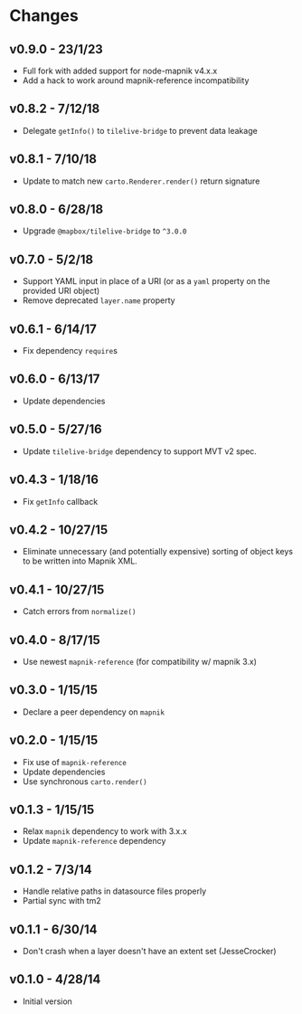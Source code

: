 # Changes

## v0.9.0 - 23/1/23

* Full fork with added support for node-mapnik v4.x.x
* Add a hack to work around mapnik-reference incompatibility 

## v0.8.2 - 7/12/18

* Delegate `getInfo()` to `tilelive-bridge` to prevent data leakage

## v0.8.1 - 7/10/18

* Update to match new `carto.Renderer.render()` return signature

## v0.8.0 - 6/28/18

* Upgrade `@mapbox/tilelive-bridge` to `^3.0.0`

## v0.7.0 - 5/2/18

* Support YAML input in place of a URI (or as a `yaml` property on the provided
  URI object)
* Remove deprecated `layer.name` property

## v0.6.1 - 6/14/17

* Fix dependency `require`s

## v0.6.0 - 6/13/17

* Update dependencies

## v0.5.0 - 5/27/16

* Update `tilelive-bridge` dependency to support MVT v2 spec.

## v0.4.3 - 1/18/16

* Fix `getInfo` callback

## v0.4.2 - 10/27/15

* Eliminate unnecessary (and potentially expensive) sorting of object keys to
  be written into Mapnik XML.

## v0.4.1 - 10/27/15

* Catch errors from `normalize()`

## v0.4.0 - 8/17/15

* Use newest `mapnik-reference` (for compatibility w/ mapnik 3.x)

## v0.3.0 - 1/15/15

* Declare a peer dependency on `mapnik`

## v0.2.0 - 1/15/15

* Fix use of `mapnik-reference`
* Update dependencies
* Use synchronous `carto.render()`

## v0.1.3 - 1/15/15

* Relax `mapnik` dependency to work with 3.x.x
* Update `mapnik-reference` dependency

## v0.1.2 - 7/3/14

* Handle relative paths in datasource files properly
* Partial sync with tm2

## v0.1.1 - 6/30/14

* Don't crash when a layer doesn't have an extent set (JesseCrocker)

## v0.1.0 - 4/28/14

* Initial version
